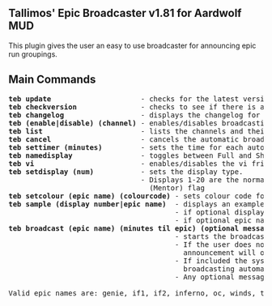 Tallimos' Epic Broadcaster v1.81 for Aardwolf MUD
-------------------------------------------------
This plugin gives the user an easy to use broadcaster for announcing epic run groupings.

Main Commands
-------------
<pre>
<b>teb update</b>                     - checks for the latest version of plugin and installs it
<b>teb checkversion</b>               - checks to see if there is a newer version of the plugin available
<b>teb changelog</b>                  - displays the changelog for the plugin
<b>teb (enable|disable) (channel)</b> - enables/disables broadcasting for that particular channel
<b>teb list</b>                       - lists the channels and their broadcasting status
<b>teb cancel</b>                     - cancels the automatic broadcasting
<b>teb settimer (minutes)</b>         - sets the time for each automatic broacast
<b>teb namedisplay</b>                - toggles between Full and Short for epic name
<b>teb vi</b>                         - enables/disables the vi friendly option
<b>teb setdisplay (num)</b>           - sets the display type.
                               - Displays 1-20 are the normal displays, Displays 21-40 are similar but displays epic with
                                 (Mentor) flag
<b>teb setcolour (epic name) (colourcode)</b> - sets colour code for that particular epic
<b>teb sample (display number|epic name)</b>  - displays an example of the broadcast message using current settings.
                                       - if optional display number is inputted the sample message will be of that display type.
                                       - if optional epic name is inputted it will show what the epic display name will appear as
<b>teb broadcast (epic name) (minutes til epic) (optional message)</b>
                                       - starts the broadcasting system.
                                       - If the user does not input the number of minutes until the epic starts, then the grouping
                                         announcement will only broadcast once.
                                       - If included the system will figure out the number of broadcasts and will start and finish
                                         broadcasting automatically including a last call.
                                       - Any optional message will get added to the end of the broadcast message

Valid epic names are: genie, if1, if2, inferno, oc, winds, titan, terra, oldvanir, testmaze10 and trans
</pre>
